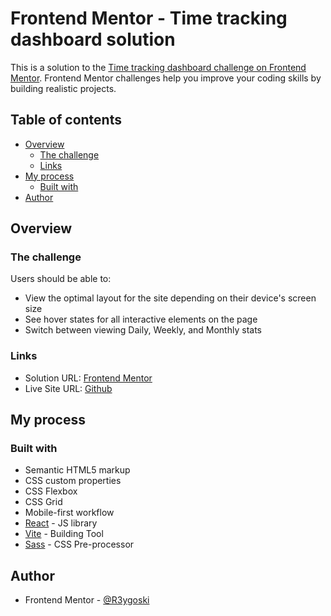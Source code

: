 # Frontend Mentor - Time tracking dashboard solution

This is a solution to the [Time tracking dashboard challenge on Frontend Mentor](https://www.frontendmentor.io/challenges/time-tracking-dashboard-UIQ7167Jw). Frontend Mentor challenges help you improve your coding skills by building realistic projects. 

## Table of contents

- [Overview](#overview)
  - [The challenge](#the-challenge)
  - [Links](#links)
- [My process](#my-process)
  - [Built with](#built-with)
- [Author](#author)

## Overview

### The challenge

Users should be able to:

- View the optimal layout for the site depending on their device's screen size
- See hover states for all interactive elements on the page
- Switch between viewing Daily, Weekly, and Monthly stats

### Links

- Solution URL: [Frontend Mentor](https://www.frontendmentor.io/solutions/time-tracking-dashboard-made-with-react-and-scss-fdzZ7Dvieh)
- Live Site URL: [Github](https://r3ygoski.github.io/time-tracking-dashboard-react/)

## My process

### Built with

- Semantic HTML5 markup
- CSS custom properties
- CSS Flexbox
- CSS Grid
- Mobile-first workflow
- [React](https://react.dev/) - JS library
- [Vite](https://vitejs.dev/) - Building Tool
- [Sass](https://sass-lang.com/) - CSS Pre-processor

## Author

- Frontend Mentor - [@R3ygoski](https://www.frontendmentor.io/profile/R3ygoski)
